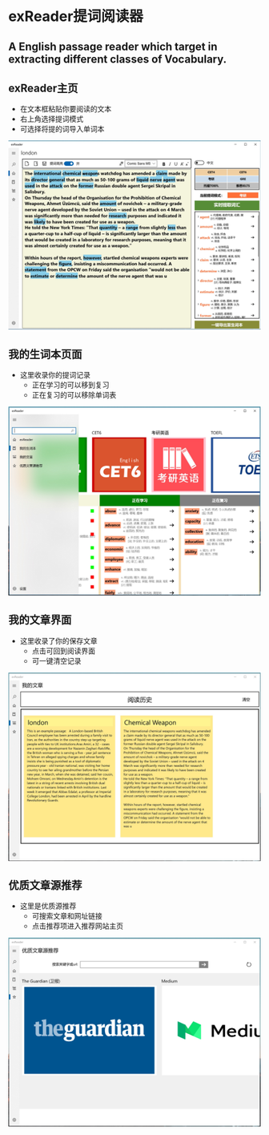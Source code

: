 # exReader提词阅读器

## A English passage reader which target in extracting different classes of Vocabulary.

## exReader主页

- 在文本框粘贴你要阅读的文本
- 右上角选择提词模式
- 可选择将提的词导入单词本

![](readme_img/main.png)

## 我的生词本页面

- 这里收录你的提词记录
	- 正在学习的可以移到复习
	- 正在复习的可以移除单词表

![](readme_img/book.png)

## 我的文章界面
- 这里收录了你的保存文章
	- 点击可回到阅读界面
	- 可一键清空记录
	
![](readme_img/passage.png)

## 优质文章源推荐
- 这里是优质源推荐
	- 可搜索文章和网址链接
	- 点击推荐项进入推荐网站主页

![](readme_img/star.png)
